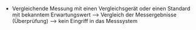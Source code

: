 - Vergleichende Messung mit einen Vergleichsgerät oder einen Standard mit bekanntem Erwartungswert
--> Vergleich der Messergebnisse (Überprüfung)
--> kein Eingriff in das Messsystem

